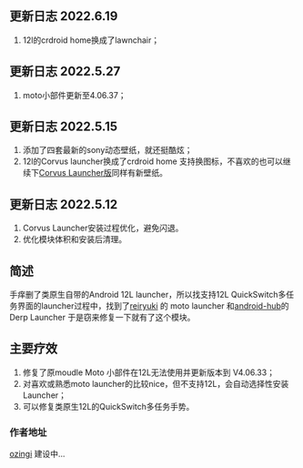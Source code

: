 ﻿
## 更新日志 2022.6.19
1. 12l的crdroid home换成了lawnchair；
## 更新日志 2022.5.27
1. moto小部件更新至4.06.37；
## 更新日志 2022.5.15
1. 添加了四套最新的sony动态壁纸，就还挺酷炫；
2. 12l的Corvus launcher换成了crdroid home 支持换图标，不喜欢的也可以继续下[Corvus Launcher版](https://github.com/ozingi/moto_widget_and_launcher/releases/download/release_v1.9.01/moto.widget.and.Corvus.launcher.V1.9.01.zip)同样有新壁纸。
## 更新日志 2022.5.12
1. Corvus Launcher安装过程优化，避免闪退。
2. 优化模块体积和安装后清理。
##  简述
手痒删了类原生自带的Android 12L launcher，所以找支持12L QuickSwitch多任务界面的launcher过程中，找到了[reiryuki](https://github.com/reiryuki) 的 moto launcher 和[android-hub](https://www.opencode.net/android-hub)的Derp Launcher 于是窃来修复一下就有了这个模块。

## 主要疗效
1. 修复了原moudle Moto 小部件在12L无法使用并更新版本到 V4.06.33；
2. 对喜欢或熟悉moto launcher的比较nice，但不支持12L，会自动选择性安装 Launcher；
3. 可以修复类原生12L的QuickSwitch多任务手势。
### 作者地址
[ozingi](https://ozingi.github.io/) 建设中...